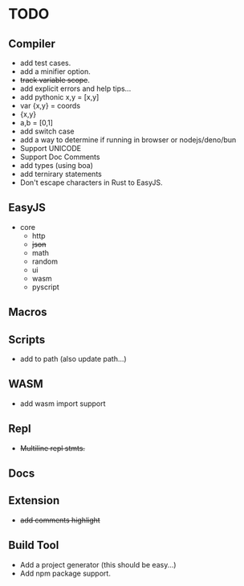 # TODO

## Compiler
- add test cases.
- add a minifier option.
- ~~track variable scope~~.
- add explicit errors and help tips...
- add pythonic x,y = [x,y]
- var {x,y} = coords
- {x,y}
- a,b = [0,1]
- add switch case
- add a way to determine if running in browser or nodejs/deno/bun
- Support UNICODE 
- Support Doc Comments
- add types (using boa)
- add ternirary statements
- Don't escape characters in Rust to EasyJS.

## EasyJS
- core
    - http
    - ~~json~~
    - math
    - random
    - ui
    - wasm
    - pyscript

## Macros

## Scripts
- add to path (also update path...)

## WASM
- add wasm import support

## Repl
- ~~Multiline repl stmts.~~

## Docs

## Extension
- ~~add comments highlight~~

## Build Tool
- Add a project generator (this should be easy...)
- Add npm package support.